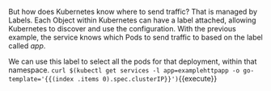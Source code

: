 But how does Kubernetes know where to send traffic? That is managed by Labels. Each Object within Kubernetes can have a label attached, allowing Kubernetes to discover and use the configuration. With the previous example, the service knows which Pods to send traffic to based on the label called _app_.

We can use this label to select all the pods for that deployment, within that namespace. 
`curl $(kubectl get services -l app=examplehttpapp -o go-template='{{(index .items 0).spec.clusterIP}}')`{{execute}}

